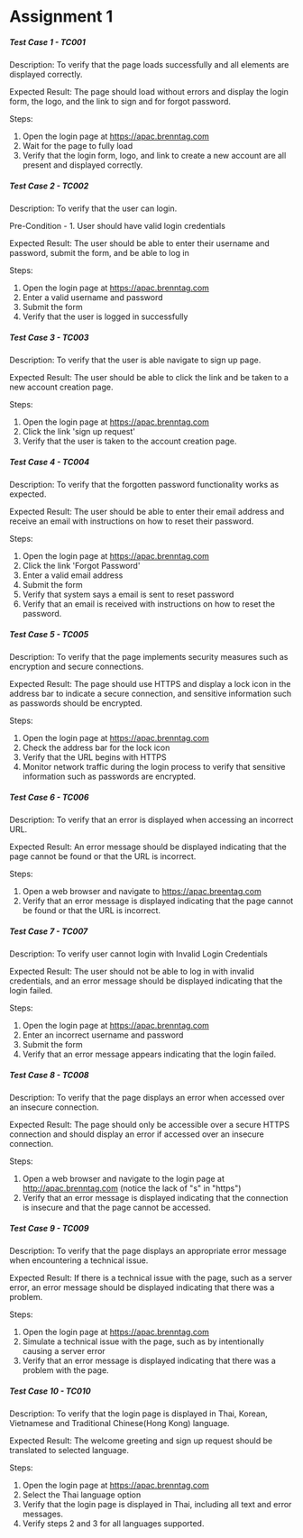 # Assignment 1


##### Test Case 1 - TC001

Description: To verify that the page loads successfully and all elements are displayed correctly.

Expected Result: The page should load without errors and display the login form, the logo, and the link to sign and for forgot password.

Steps:

1. Open the login page at https://apac.brenntag.com
2. Wait for the page to fully load
3. Verify that the login form, logo, and link to create a new account are all present and displayed correctly.


##### Test Case 2 - TC002

Description: To verify that the user can login.

Pre-Condition - 1. User should have valid login credentials

Expected Result: The user should be able to enter their username and password, submit the form, and be able to log in

Steps:

1. Open the login page at https://apac.brenntag.com
2. Enter a valid username and password
3. Submit the form
4. Verify that the user is logged in successfully 


##### Test Case 3 - TC003

Description: To verify that the user is able navigate to sign up page.

Expected Result: The user should be able to click the link and be taken to a new account creation page.

Steps:

1. Open the login page at https://apac.brenntag.com
2. Click the link 'sign up request'
3. Verify that the user is taken to the account creation page.


##### Test Case 4 - TC004

Description: To verify that the forgotten password functionality works as expected.

Expected Result: The user should be able to enter their email address and receive an email with instructions on how to reset their password.

Steps:

1. Open the login page at https://apac.brenntag.com
2. Click the link 'Forgot Password'
3. Enter a valid email address
4. Submit the form
5. Verify that system says a email is sent to reset password
6. Verify that an email is received with instructions on how to reset the password.


##### Test Case 5 - TC005

Description: To verify that the page implements security measures such as encryption and secure connections.

Expected Result: The page should use HTTPS and display a lock icon in the address bar to indicate a secure connection, and sensitive information such as passwords should be encrypted.

Steps:

1. Open the login page at https://apac.brenntag.com
2. Check the address bar for the lock icon
3. Verify that the URL begins with HTTPS
4. Monitor network traffic during the login process to verify that sensitive information such as passwords are encrypted.


##### Test Case 6 - TC006

Description: To verify that an error is displayed when accessing an incorrect URL.

Expected Result: An error message should be displayed indicating that the page cannot be found or that the URL is incorrect.

Steps:

1. Open a web browser and navigate to https://apac.breentag.com
2. Verify that an error message is displayed indicating that the page cannot be found or that the URL is incorrect.


##### Test Case 7 - TC007

Description: To verify user cannot login with Invalid Login Credentials

Expected Result: The user should not be able to log in with invalid credentials, and an error message should be displayed indicating that the login failed.

Steps:

1. Open the login page at https://apac.brenntag.com
2. Enter an incorrect username and password
3. Submit the form
4. Verify that an error message appears indicating that the login failed.


##### Test Case 8 - TC008

Description: To verify that the page displays an error when accessed over an insecure connection.

Expected Result: The page should only be accessible over a secure HTTPS connection and should display an error if accessed over an insecure connection.

Steps:

1. Open a web browser and navigate to the login page at http://apac.brenntag.com (notice the lack of "s" in "https")
2. Verify that an error message is displayed indicating that the connection is insecure and that the page cannot be accessed.


##### Test Case 9 - TC009

Description: To verify that the page displays an appropriate error message when encountering a technical issue.

Expected Result: If there is a technical issue with the page, such as a server error, an error message should be displayed indicating that there was a problem.

Steps:

1. Open the login page at https://apac.brenntag.com
2. Simulate a technical issue with the page, such as by intentionally causing a server error
3. Verify that an error message is displayed indicating that there was a problem with the page.

##### Test Case 10 - TC010

Description: To verify that the login page is displayed in Thai, Korean, Vietnamese and Traditional Chinese(Hong Kong) language.

Expected Result: The welcome greeting and sign up request should be translated to selected language.

Steps:

1. Open the login page at https://apac.brenntag.com
2. Select the Thai language option
3. Verify that the login page is displayed in Thai, including all text and error messages.
4. Verify steps 2 and 3 for all languages supported.
